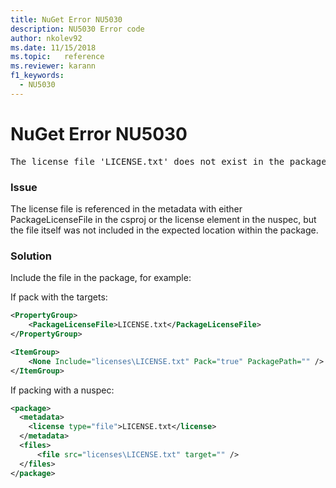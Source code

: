 ```yaml
---
title: NuGet Error NU5030
description: NU5030 Error code
author: nkolev92
ms.date: 11/15/2018
ms.topic:   reference
ms.reviewer: karann
f1_keywords: 
  - NU5030
---
```


# NuGet Error NU5030
<pre>The license file 'LICENSE.txt' does not exist in the package.</pre>

### Issue

The license file is referenced in the metadata with either PackageLicenseFile in the csproj or the license element in the nuspec, but the file itself was not included in the expected location within the package.


### Solution

Include the file in the package, for example:

If pack with the targets:

```xml
<PropertyGroup>
    <PackageLicenseFile>LICENSE.txt</PackageLicenseFile>
</PropertyGroup>

<ItemGroup>
    <None Include="licenses\LICENSE.txt" Pack="true" PackagePath="" />
</ItemGroup>
```

If packing with a nuspec:

```xml
<package>
  <metadata>
    <license type="file">LICENSE.txt</license>
  </metadata>
  <files>
      <file src="licenses\LICENSE.txt" target="" />
  </files>
</package>
```
